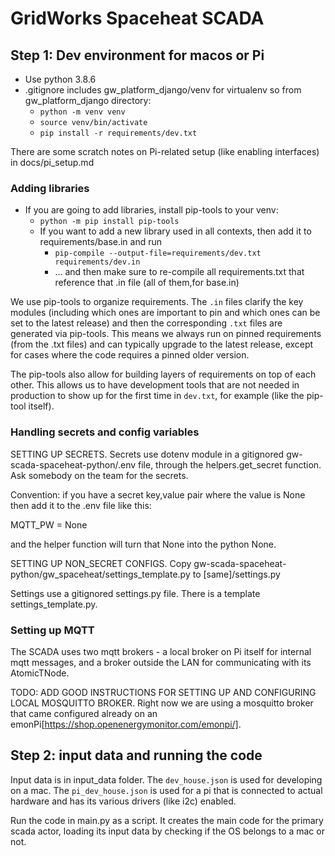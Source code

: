 # GridWorks Spaceheat SCADA


## Step 1: Dev environment for macos or Pi


 - Use python 3.8.6
- .gitignore includes gw_platform_django/venv for virtualenv so from gw_platform_django directory:
  - `python -m venv venv`  
  - `source venv/bin/activate`
  - `pip install -r requirements/dev.txt` 

There are some scratch notes on Pi-related setup (like enabling interfaces) in docs/pi_setup.md
### Adding libraries 
- If you are going to add libraries, install pip-tools to your venv:
  - `python -m pip install pip-tools`
  - If you want to add a new library used in all contexts, then add it to requirements/base.in and run
      - `pip-compile --output-file=requirements/dev.txt requirements/dev.in`
    - ... and then make sure to re-compile all requirements.txt that reference that .in file (all of them,for base.in)

We use pip-tools to organize requirements. The `.in` files clarify the key modules (including which ones are important to pin and which ones can be set to the latest release) and then the corresponding `.txt` files are generated via pip-tools. This means we always run on pinned requirements (from the .txt files) and can typically upgrade to the latest release, except for cases where the code requires a pinned older version.

The pip-tools also allow for building layers of requirements on top of each other. This allows us to have development tools that are not needed in production to show up for the first time in `dev.txt`, for example (like the pip-tool itself).

### Handling secrets and config variables

SETTING UP SECRETS.
Secrets use dotenv module in a gitignored gw-scada-spaceheat-python/.env file, through the helpers.get_secret function. Ask somebody on the team for the secrets.

Convention: if you have a secret key,value pair where the value is None then add it to the .env file like this:

MQTT_PW = None

and the helper function will turn that None into the python None.

SETTING UP NON_SECRET CONFIGS. Copy gw-scada-spaceheat-python/gw_spaceheat/settings_template.py  to [same]/settings.py

Settings use a gitignored settings.py file. There is a template settings_template.py.


### Setting up MQTT
The SCADA uses two mqtt brokers - a local broker on Pi itself for internal mqtt messages, and a broker outside the LAN for communicating with its AtomicTNode. 

TODO: ADD GOOD INSTRUCTIONS FOR SETTING UP AND CONFIGURING LOCAL MOSQUITTO BROKER. Right now
we are using a mosquitto broker that came configured already on an emonPi[https://shop.openenergymonitor.com/emonpi/].

## Step 2: input data and running the code

Input data is in input_data folder. The `dev_house.json` is used for developing on a mac. The `pi_dev_house.json` is used for a pi that is connected to actual hardware and has its various drivers (like i2c) enabled.

Run the code in main.py as a script. It creates the main code for the primary scada actor, loading its input data by checking if the OS belongs to a mac or not.